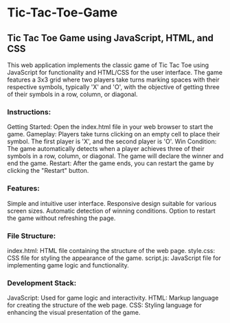 <h1>Tic-Tac-Toe-Game</h1>

<h2>Tic Tac Toe Game using JavaScript, HTML, and CSS</h2>

This web application implements the classic game of Tic Tac Toe using JavaScript for functionality and HTML/CSS for the user interface. The game features a 3x3 grid where two players take turns marking spaces with their respective symbols, typically 'X' and 'O', with the objective of getting three of their symbols in a row, column, or diagonal.

<h3>Instructions:</h3>

Getting Started: Open the index.html file in your web browser to start the game.
Gameplay: Players take turns clicking on an empty cell to place their symbol. The first player is 'X', and the second player is 'O'.
Win Condition: The game automatically detects when a player achieves three of their symbols in a row, column, or diagonal. The game will declare the winner and end the game.
Restart: After the game ends, you can restart the game by clicking the "Restart" button.

<h3>Features:</h3>

Simple and intuitive user interface.
Responsive design suitable for various screen sizes.
Automatic detection of winning conditions.
Option to restart the game without refreshing the page.


<h3>File Structure:</h3>

index.html: HTML file containing the structure of the web page.
style.css: CSS file for styling the appearance of the game.
script.js: JavaScript file for implementing game logic and functionality.

<h3>Development Stack:</h3>

JavaScript: Used for game logic and interactivity.
HTML: Markup language for creating the structure of the web page.
CSS: Styling language for enhancing the visual presentation of the game.

